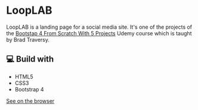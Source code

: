 # LoopLAB

LoopLAB is a landing page for a social media site. It's one of the projects of the [Bootstap 4 From Scratch With 5 Projects](https://www.udemy.com/course/bootstrap-4-from-scratch-with-5-projects/) Udemy course which is taught by Brad Traversy.

## 💻 Build with

- HTML5
- CSS3
- Bootstrap 4

[See on the browser](https://yousefelshabrawy.github.io/LoopLAB/)
